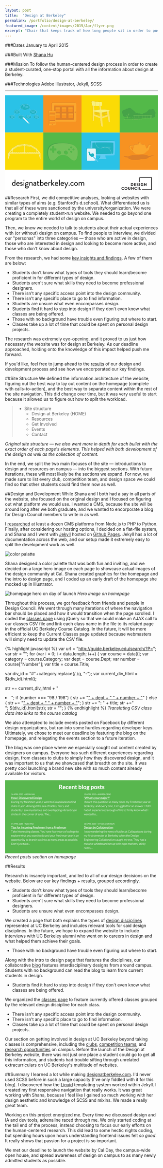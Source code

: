 ```yaml
---
layout: post
title:  "Design at Berkeley"
permalink: /portfolio/design-at-berkeley/
featured_image: /content/images/2015/Apr/flyer.png
excerpt: "Chair that keeps track of how long people sit in order to push them to take more breaks throughout the day."
---
```


###Dates
January to April 2015

###Built With
[Shana Hu](http://shanahu.com/)

###Mission
To follow the human-centered design process in order to create a student-curated, one-stop portal with all the information about design at Berkeley.

###Technologies
Adobe Illustrator, Jekyll, SCSS

---

![Design at Berkeley](/content/images/2015/Apr/flyer.png)

##Research
First, we did competitive analyses, looking at websites with similar types of aims (e.g. Stanford's d.school). What differentiated us is that all of these were sanctioned by the university/organization. We were creating a completely student-run website. We needed to go beyond one program to the entire world of design on campus.

Then, we knew we needed to talk to students about their actual experiences with (or without) design on campus. To find people to interview, we divided our "personas" into three categories — those who are active in design, those who are interested in design and looking to become more active, and those who don't know about design.

From the research, we had some [key insights and findings](https://docs.google.com/document/d/1VYmie9iKxIOc2RPMz_S129EgB6fQFg1eYtOQ4xf0_dA/edit?usp=sharing). A few of them are below:

* Students don't know what types of tools they should learn/become proficient in for different types of design.
* Students aren't sure what skills they need to become professional designers.
* There isn't any specific access point into the design community.
* There isn't any specific place to go to find information.
* Students are unsure what even encompasses design.
* Students find it hard to step into design if they don't even know what classes are being offered.
* Those with no background have trouble even figuring out where to start.
* Classes take up a lot of time that could be spent on personal design projects.

The research was extremely eye-opening, and it proved to us just how necessary the website was for design at Berkeley. As our deadline approached, holding onto the knowledge of this impact helped push me forward.

If you'd like, feel free to jump ahead to the [results](#results) of our design and development process and see how we encorporated our key findings.

##Site Structure
We defined the information architecture of the website, figuring out the best way to lay out content on the homepage (complete with calls-to-action), and the best way to separate content within the rest of the site navigation. This did change over time, but it was very useful to start because it allowed us to figure out how to split the workload.

> - Site structure 
>    - Design at Berkeley (HOME) 
>    - Resources 
>    - Get Involved 
>    - Events
>    - Contact

*Original site structure &mdash; we also went more in depth for each bullet with the exact order of each page's elements. This helped with both development of the design as well as the collection of content.*

In the end, we split the two main focuses of the site — introductions to design and resources on campus — into the biggest sections. With future iterations, these will most likely be the sections we expand. For now, we made sure to list every club, competition team, and design space we could find so that other students could find them now as well.

##Design and Development
While Shana and I both had a say in all parts of the website, she focused on the original design and I focused on figuring out what platform we would use. I wanted a CMS, because the site will be around long after we both graduate, and we wanted to encorporate a blog for Design Council members to write in as well.

I [researched](https://docs.google.com/document/d/10Wa432kWEg0QKklQcQvpGNz3UCtfITfZEfVO17TabJo/edit?usp=sharing) at least a dozen CMS platforms from Node.js to PHP to Python. Finally, after considering our hosting options, I decided on a flat-file system, and Shana and I went with [Jekyll](http://jekyllrb.com/) hosted on [Github Pages](https://pages.github.com/). Jekyll has a lot of documentation across the web, and our setup made it extremely easy to split the development work as well.

![color palatte](http://designatberkeley.com/media/favicon.png)

Shana designed a color palette that was both fun and inviting, and we decided on a large hero image on each page to showcase actual images of the design community at Cal. Shana created graphics for the homepage and the intro to design page, and I coded up an early draft of the homepage she mocked up in Illustrator.

![homepage hero on day of launch](/media/design_at_berkeley_home.png)
*Hero image on homepage*

Throughout this process, we got feedback from friends and people in Design Council. We went through many iterations of where the navigation bar should be placed and how it would transition when the page scrolled. I coded the [classes page](http://designatberkeley.com/classes/) using jQuery so that we could make an AJAX call to our classes CSV file and link each class name in the file to its related page in the official UC Berkeley Course Catalog. In the future, it will be more efficient to keep the Current Classes page updated because webmasters will simply need to update the CSV file.

{% highlight javascript %}
var url = "http://guide.berkeley.edu/search/?P=";
var str = "";
for (var i = 0; i < data.length; i++) {
  var course = data[i];
  var category = course.Category;
  var dept = course.Dept;
  var number = course["Number"];
  var title = course.Title;

  var div_id = "#"+category.replace(/ /g, "-");
  var current_div_html = $(div_id).html();

  str += current_div_html + "<li>";
  if (number === "98 / 198") {
    str += "<a href='http://www.decal.org/' target = '_blank'>" + dept + " " + number + "</a>"
  } else {
    str += "<a href='http://guide.berkeley.edu/search/?P=" + dept + " " + number + "' target = '_blank'>" + dept + " " + number + "</a>";
  }
  str += ": " + title;
  str +="</li>";
  $(div_id).html(str);
  str = "";
}
{% endhighlight %}
*Translating CSV class data into links to the course catalog*

We also attempted to include events posted on Facebook by different design organizations, but ran into some hurdles regarding developer keys. Ultimately, we chose to meet our deadline by featuring the blog on the homepage, and relegating the events section to a future iteration.

The blog was one place where we especially sought out content created by designers on campus. Everyone has such different experiences regarding design, from classes to clubs to simply how they discovered design, and it was important to us that we showcased that breadth on the site. It was pretty cool launching a brand new site with so much content already available for visitors.

![recent posts section on homepage on day of launch](/media/design_at_berkeley_blog.png)
*Recent posts section on homepage*

##Results

Research is insanely important, and led to all of our design decisions on the website. Below are our key findings + results, grouped accordingly.

* Students don't know what types of tools they should learn/become proficient in for different types of design.
* Students aren't sure what skills they need to become professional designers.
* Students are unsure what even encompasses design.

We created a page that both explains the types of [design disciplines](http://designatberkeley.com/intro/) represented at UC Berkeley and includes relevant tools for said design disciplines. In the future, we hope to expand the website to include interviews with UC Berkeley alumni who went on to careers in design and what helped them achieve their goals.

* Those with no background have trouble even figuring out where to start.

Along with the intro to design page that features the disciplines, our collaborative [blog](http://designatberkeley.com/blog/) features interdisciplinary designs from around campus. Students with no background can read the blog to learn from current students in design.

* Students find it hard to step into design if they don't even know what classes are being offered.

We organized the [classes page](http://designatberkeley.com/classes/) to feature currently offered classes grouped by the relevant design discipline for each class.

* There isn't any specific access point into the design community.
* There isn't any specific place to go to find information.
* Classes take up a lot of time that could be spent on personal design projects.

Our section on getting involved in design at UC Berkeley beyond taking classes is comprehensive, including the [clubs](http://designatberkeley.com/clubs/), [competition teams](http://designatberkeley.com/teams/), and [research opportunities](http://designatberkeley.com/research/) on campus. Before the launch of the Design at Berkeley website, there was not just one place a student could go to get all this information, and students had trouble sifting through unrelated extracurriculars on UC Berkeley's multitude of websites.

##Summary
I learned a lot while making [designatberkeley.com](http://designatberkeley.com). I'd never used SCSS before in such a large capacity (I've only fiddled with it for this blog). I discovered how the [Liquid](http://liquidmarkup.org/) templating system worked within Jekyll. I created my first responsive navigation that really works. It was great working with Shana, because I feel like I gained so much working with her design aesthetic and knowledge of SCSS and mixins. We made a really great team.

Working on this project energized me. Every time we discussed design and IA and dev tools, adrenaline raced through me. We only started coding at the tail end of the process, instead choosing to focus our early efforts on the human-centered research. This did lead to some hectic nights coding, but spending hours upon hours understanding frontend issues felt *so good*. It really shows that passion for a project is so important.

We met our deadline to launch the website by Cal Day, the campus-wide open house, and spread awareness of design on campus to as many newly admitted students as possible.